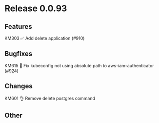 # Release 0.0.93

## Features

KM303 ✅ Add delete application (#910)

## Bugfixes

KM615 🐛 Fix kubeconfig not using absolute path to aws-iam-authenticator (#924)

## Changes
KM601 👌 Remove delete postgres command

## Other

